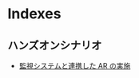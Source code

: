 # Indexes

## ハンズオンシナリオ

* [監視システムと連携した AR の実施](https://github.com/userlocalhost/iw2017-st2/blob/master/docs/handson_ar.md)
